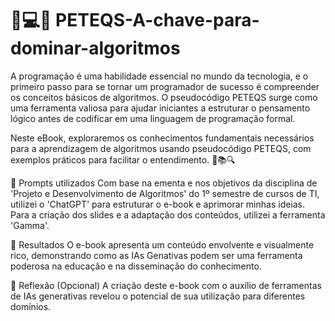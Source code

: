 # 🔑💻🚀 PETEQS-A-chave-para-dominar-algoritmos
A programação é uma habilidade essencial no mundo da tecnologia, e o primeiro passo para se tornar um programador de sucesso é compreender os conceitos básicos de algoritmos. O pseudocódigo PETEQS surge como uma ferramenta valiosa para ajudar iniciantes a estruturar o pensamento lógico antes de codificar em uma linguagem de programação formal.

Neste eBook, exploraremos os conhecimentos fundamentais necessários para a aprendizagem de algoritmos usando pseudocódigo PETEQS, com exemplos práticos para facilitar o entendimento. 🎯📚🔍

🧐 Prompts utilizados
Com base na ementa e nos objetivos da disciplina de 'Projeto e Desenvolvimento de Algoritmos' do 1º semestre de cursos de TI, utilizei o 'ChatGPT' para estruturar o e-book e aprimorar minhas ideias. Para a criação dos slides e a adaptação dos conteúdos, utilizei a ferramenta 'Gamma'.

🚀 Resultados
O e-book apresenta um conteúdo envolvente e visualmente rico, demonstrando como as IAs Genativas podem ser uma ferramenta poderosa na educação e na disseminação do conhecimento.



💭 Reflexão (Opcional)
A criação deste e-book com o auxílio de ferramentas de IAs generativas revelou o potencial de sua utilização para diferentes domínios.

